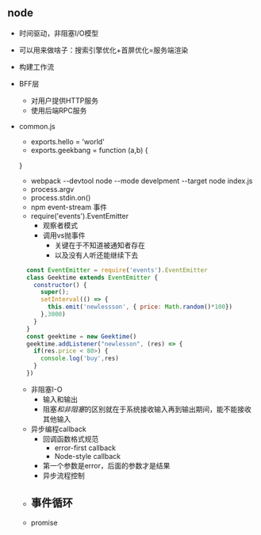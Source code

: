## node
   - 时间驱动，非阻塞I/O模型
   - 可以用来做啥子：搜索引擎优化+首屏优化=服务端渲染
   - 构建工作流
   - BFF层
     - 对用户提供HTTP服务
     - 使用后端RPC服务
   - common.js
     - exports.hello = 'world'
     - exports.geekbang = function (a,b) {

     }
     - webpack --devtool node --mode develpment --target node  index.js
     - process.argv
     - process.stdin.on()
     - npm event-stream 事件
     - require('events').EventEmitter
       - 观察者模式
       - 调用vs抛事件
         - 关键在于不知道被通知者存在
         - 以及没有人听还能继续下去
     ```js
       const EventEmitter = require('events').EventEmitter
       class Geektime extends EventEmitter {
         constructor() {
           super();
           setInterval(() => {
             this.emit('newlessson', { price: Math.random()*100})
           },3000)
         }
       }
       const geektime = new Geektime()
       geektime.addListener("newlesson", (res) => {
         if(res.price < 80>) {
           console.log('buy',res)
         }
       })
     ```

     - 非阻塞I-O
       - 输入和输出
       - 阻塞*和非阻塞*的区别就在于系统接收输入再到输出期间，能不能接收其他输入
     - 异步编程callback
       - 回调函数格式规范
         - error-first callback
         - Node-style callback
       - 第一个参数是error，后面的参数才是结果
       - 异步流程控制
     - 事件循环
       - 
     - promise